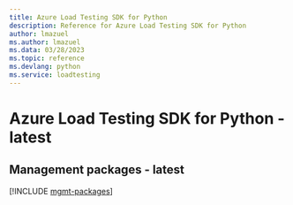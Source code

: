 ```yaml
---
title: Azure Load Testing SDK for Python
description: Reference for Azure Load Testing SDK for Python
author: lmazuel
ms.author: lmazuel
ms.data: 03/28/2023
ms.topic: reference
ms.devlang: python
ms.service: loadtesting
---
```

# Azure Load Testing SDK for Python - latest

## Management packages - latest
[!INCLUDE [mgmt-packages](load-testing-mgmt-index.md)]
